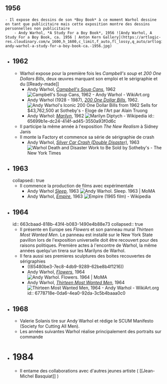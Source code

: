 ## 1956
	- Il expose des dessins de son *Boy Book* à ce moment Warhol dessine en tant que publicitaire mais cette exposition montre des dessins personnelles non publicitaire
		- Andy Warhol, *A Study For a Boy Book*, 1956 ![Andy Warhol, A Study For a Boy Book, ca. 1956 | Anton Kern Gallery](https://artlogic-res.cloudinary.com/w_1600,h_1600,c_limit,f_auto,fl_lossy,q_auto/artlogicstorage/antonkern/images/view/67207fe61dc725fdab876369c40dc674j/antonkerngallery-andy-warhol-a-study-for-a-boy-book-ca.-1956.jpg)
- ## 1962
	- Warhol expose pour la première fois les *Campbell's soup* et *200 One Dollars Bills*, deux œuvres marquant son emploi et le sérigraphie et du [[Ready-made]]
		- Andy Warhol, [*Campbell's Soup Cans*](https://www.wikiart.org/fr/andy-warhol/campbells-soup-cans-1962), 1962 ![Campbell's Soup Cans, 1962 - Andy Warhol - WikiArt.org](https://uploads1.wikiart.org/00160/images/andy-warhol/cri-000000318242.jpg!Large.jpg)
		- Andy Warhol (1928 - 1987), [*200 One Dollar Bills*](https://elogedelart.canalblog.com/archives/2009/11/12/15769237.html), 1962. ![Andy Warhol's Iconic 200 One Dollar Bills from 1962 Sells for $43,762,500  at Sotheby's - Eloge de l'Art par Alain Truong](https://storage.canalblog.com/14/77/577050/46269781.jpg)
		- Andy Warhol: [*Marilyn*](https://en.wikipedia.org/wiki/Marilyn_Diptych), 1962 ![Marilyn Diptych - Wikipedia](https://upload.wikimedia.org/wikipedia/en/8/87/Marilyndiptych.jpg)
		  id:: 65699b1e-dc24-414f-ad45-3550a93f0d6c
	- Il participe la même année à l'exposition *The New Realism* à Sidney Janis
	- Il monte la Factory et commence sa série de sérigraphie de crash
		- Andy Warhol, [*Silver Car Crash (Double Disaster)*](https://en.wikipedia.org/wiki/Silver_Car_Crash_%28Double_Disaster%29), 1963 ![Warhol Death and Disaster Work to Be Sold by Sotheby's - The New York Times](https://static01.nyt.com/images/2013/10/04/arts/VOGEL_SPAN/VOGEL-articleLarge.jpg?quality=75&auto=webp&disable=upscale)
- ## 1963
  collapsed:: true
	- Il commence la production de films avec expérimentale
		- Andy Warhol [*Sleep*](https://www.centrepompidou.fr/fr/ressources/oeuvre/cpg848o), 1963 ![Andy Warhol. Sleep. 1963 | MoMA](https://www.moma.org/media/W1siZiIsIjQ3MjEzNSJdLFsicCIsImNvbnZlcnQiLCItcXVhbGl0eSA5MCAtcmVzaXplIDIwMDB4MjAwMFx1MDAzZSJdXQ.jpg?sha=04c87c971b98f6e1)
		- Andy Warhol, [*Empire*](https://www.moma.org/calendar/galleries/5260), 1963 ![Empire (1965 film) - Wikipedia](https://upload.wikimedia.org/wikipedia/en/2/24/Empire_Screenshot_Warhol.jpg)
- ## 1964
  id:: 663cbaad-818b-43f4-b083-1490e4b88e73
  collapsed:: true
	- Il présente en Europe ses *Flowers* et son panneau mural *Thirteen Most Wanted Men*. Le panneau est installé sur le New York State pavillon lors de l'exposition universelle doit être recouvert pour des raisons politiques. Première actes à l'encontre de Warhol, la même années quelqu'un tirera sur les Marilyns de Warhol.
	- Il fera aussi ses premieres sculptures des boites recouvertes de sérigraphies
		- ((65480be3-7ec8-4db9-9289-62be8b4f1216))
		- Andy Warhol, [*Flowers*](https://www.moma.org/collection/works/71491), 1964 ![Andy Warhol. Flowers. 1964 | MoMA](https://www.moma.org/media/W1siZiIsIjEyMjcxMiJdLFsicCIsImNvbnZlcnQiLCItcXVhbGl0eSA5MCAtcmVzaXplIDIwMDB4MjAwMFx1MDAzZSJdXQ.jpg?sha=64fdc1416df69c76)
		- Andy Warhol, [*Thirteen Most Wanted Men*](https://www.wikiart.org/en/andy-warhol/thirteen-most-wanted-men-1964), 1964 ![Thirteen Most Wanted Men, 1964 - Andy Warhol - WikiArt.org](https://uploads8.wikiart.org/00432/images/andy-warhol/screenshot-2023-02-14-at-4-31-40-pm.png!Large.png)
		  id:: 6778718e-0da6-4ea0-92da-3c5b4baaa0c0
- ## 1968
	- Valerie Solanis tire sur Andy Warhol et rédige le SCUM Manifesto (Society for Cutting All Men).
	- Les années suivantes Warhol réalise principalement des portraits sur commande
- # 1984
	- Il entame des collaborations avec d'autres jeunes artiste ( [[Jean-Michel Basquiat]] )